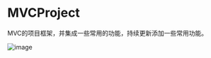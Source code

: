 # MVCProject
MVC的项目框架，并集成一些常用的功能，持续更新添加一些常用功能。

![image](https://github.com/JWXIAN/MVCProject/blob/master/shot.png)
